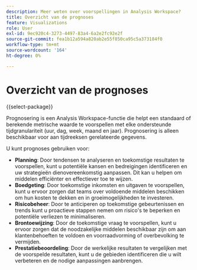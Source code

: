 ```yaml
---
description: Meer weten over voorspellingen in Analysis Workspace?
title: Overzicht van de prognoses
feature: Visualizations
role: User
exl-id: 9ec920c4-3273-4497-83a4-6a2e2fc92e2f
source-git-commit: fea1b12a594a820ab2e55f850ca95c5a373184f0
workflow-type: tm+mt
source-wordcount: '164'
ht-degree: 0%

---
```


# Overzicht van de prognoses

{{select-package}}

Prognosering is een Analysis Workspace-functie die helpt een standaard of berekende metrische waarde te voorspellen met elke ondersteunde tijdgranulariteit (uur, dag, week, maand en jaar). Prognosering is alleen beschikbaar voor aan tijdreeksen gerelateerde gegevens.

U kunt prognoses gebruiken voor:

* **Planning**: Door tendensen te analyseren en toekomstige resultaten te voorspellen, kunt u potentiële kansen en bedreigingen identificeren en uw strategieën dienovereenkomstig aanpassen. Dit kan u helpen om middelen efficiënter en effectiever toe te wijzen.
* **Boedgeting**: Door toekomstige inkomsten en uitgaven te voorspellen, kunt u ervoor zorgen dat teams over voldoende middelen beschikken om hun kosten te dekken en in groeimogelijkheden te investeren.
* **Risicobeheer**: Door te anticiperen op toekomstige gebeurtenissen en trends kunt u proactieve stappen nemen om risico&#39;s te beperken en potentiële verliezen te minimaliseren.
* **Brontoewijzing**: Door de toekomstige vraag te voorspellen, kunt u ervoor zorgen dat de noodzakelijke middelen beschikbaar zijn om aan klantenbehoeften te voldoen en voorraadvorming of overbevolking te vermijden.
* **Prestatiebeoordeling**: Door de werkelijke resultaten te vergelijken met de voorspelde resultaten, kunt u de gebieden identificeren die u wilt verbeteren en de nodige aanpassingen aanbrengen.
